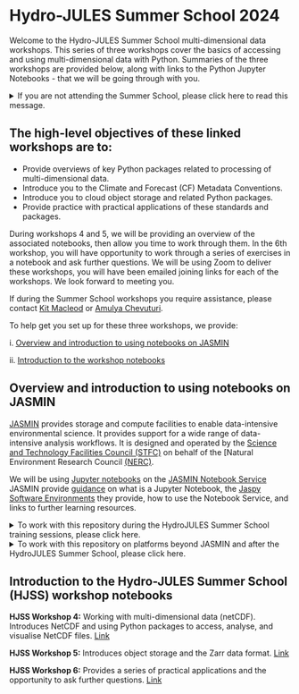 # Hydro-JULES Summer School 2024

Welcome to the Hydro-JULES Summer School multi-dimensional data workshops. This series of three workshops cover the basics of accessing and using multi-dimensional data with Python. Summaries of the three workshops are provided below, along with links to the Python Jupyter Notebooks - that we will be going through with you. 

<details>
    <summary>If you are not attending the Summer School, please click here to read this message.</summary>
These notebooks were provided as part of the Hydro-JULES summer school. This guidance was written for taking the participants through these notebooks using the JASMIN Notebook Service, where they would have access to the data. You are very welcome to go through these notebooks in your own time and on a different platform. More details on how to use these training notebooks beyond JASMIN Notebook Service has been provided below. These workshops are based on several excellent tutorials, which you will find links to.

[JULES](https://jules.jchmr.org/) is a community land surface model that is used both as a standalone model and as the land surface component in the Met Office Unified Model. JULES has been developed by a wide community of UK researchers, coordinated by UKMO and UKCEH. By allowing different land surface processes (surface energy balance, hydrological cycle, carbon cycle, dynamic vegetation, etc.) to interact with each other, JULES provides a framework to assess the impact of modifying a particular process on the ecosystem as a whole, e.g. the impact of climate change on hydrology, and to study potential feedbacks.
</details>


## The high-level objectives of these linked workshops are to:
- Provide overviews of key Python packages related to processing of multi-dimensional data.
- Introduce you to the Climate and Forecast (CF) Metadata Conventions.
- Introduce you to cloud object storage and related Python packages.
- Provide practice with practical applications of these standards and packages.

During workshops 4 and 5, we will be providing an overview of the associated notebooks, then allow you time to work through them. In the 6th workshop, you will have opportunity to work through a series of exercises in a notebook and ask further questions. We will be using Zoom to deliver these workshops, you will have been emailed joining links for each of the workshops. We look forward to meeting you.

If during the Summer School workshops you require assistance, please contact [Kit Macleod](mailto:kitmac@ceh.ac.uk) or [Amulya Chevuturi](mailto:amuche@ceh.ac.uk). 

To help get you set up for these three workshops, we provide:

i. [Overview and introduction to using notebooks on JASMIN](#overview-and-introduction-to-using-notebooks-on-jasmin)

ii. [Introduction to the workshop notebooks](#introduction-to-the-workshop-notebooks)


## Overview and introduction to using notebooks on JASMIN
[JASMIN](https://jasmin.ac.uk/) provides storage and compute facilities to enable data-intensive environmental science. It provides support for a wide range of data-intensive analysis workflows. It is designed and operated by the [Science and Technology Facilities Council (STFC)](https://www.ukri.org/councils/stfc/) on behalf of the [Natural Environment Research Council [(NERC)](https://www.ukri.org/councils/nerc/). 

We will be using [Jupyter notebooks](https://jupyter.org/) on the [JASMIN Notebook Service](https://notebooks.jasmin.ac.uk/) JASMIN provide [guidance](https://help.jasmin.ac.uk/docs/interactive-computing/jasmin-notebooks-service/) on what is a Jupyter Notebook, the [Jaspy Software Environments](https://help.jasmin.ac.uk/docs/software-on-jasmin/jaspy-envs/) they provide, how to use the Notebook Service, and links to further learning resources.

<details>
 <summary>To work with this repository during the HydroJULES Summer School training sessions, please click here.</summary>
    
 * Log in to [JASMIN Notebook Service](https://notebooks.jasmin.ac.uk/)    
 * In your JASMIN home directory click on the "Git" tab on your JupyterLab, and select "Clone a Repository" option.
 * In the subsequent window put in the GitHub repository address https://github.com/hydro-jules/school.git and tick the download repository option, before selecting the "clone" option.
 * It takes up to a few minutes for the repository to clone and once successful, you have a directory named "school" in your File Browser navigator on the left.
 * To run any of the notebooks within the repository, please use the kernel option *Python 3 + Jaspy Kernel*. 
</details>

<details>
 <summary>To work with this repository on platforms beyond JASMIN and after the HydroJULES Summer School, please click here.</summary>
    
 * Please select any other platform like [Google Colab](https://colab.research.google.com/) and clone the repository there.   
 * Install the conda environment which will make all the notebooks run using the [requirements.txt](https://github.com/hydro-jules/school/blob/main/conda_requirements.txt) file via any of the following commands:
   - ```conda install --yes --file requirements.txt``` installing using conda
   - ```conda create --name <env_name> --file requirements.txt``` installing using conda while creating a virtual environment
   - ```pip install -r requirements.txt``` installing using pip
 * Almost all of the data used in the training notebooks is freely available for the notebooks to work with. The only data on JASMIN group workspace cannot be accessed beyond JASMIN firewalls, which is the [CHESS-met](https://doi.org/10.5285/835a50df-e74f-4bfb-b593-804fd61d5eab) data (Robinson et al., 2023). However, this data is freely avaialble at the Environmental Information Data Centre (EIDC). Thus, to anyone who wants to work with this data can go ahead and download the data and use it.
</details>

## Introduction to the Hydro-JULES Summer School (HJSS) workshop notebooks

**HJSS Workshop 4:** Working with multi-dimensional data (netCDF). Introduces NetCDF and using Python packages to access, analyse, and visualise NetCDF files. [Link](https://github.com/hydro-jules/school/tree/main/HJ-SS_Workshop-4)

**HJSS Workshop 5:** Introduces object storage and the Zarr data format. [Link](https://github.com/hydro-jules/school/tree/main/HJ-SS_Workshop-5)

**HJSS Workshop 6:** Provides a series of practical applications and the opportunity to ask further questions. [Link](https://github.com/hydro-jules/school/tree/main/HJ-SS_Workshop-6)
